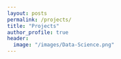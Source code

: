 ```yaml
---
layout: posts
permalink: /projects/
title: "Projects"
author_profile: true
header:
  image: "/images/Data-Science.png"
---
```



